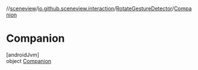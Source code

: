 //[sceneview](../../../../index.md)/[io.github.sceneview.interaction](../../index.md)/[RotateGestureDetector](../index.md)/[Companion](index.md)

# Companion

[androidJvm]\
object [Companion](index.md)
